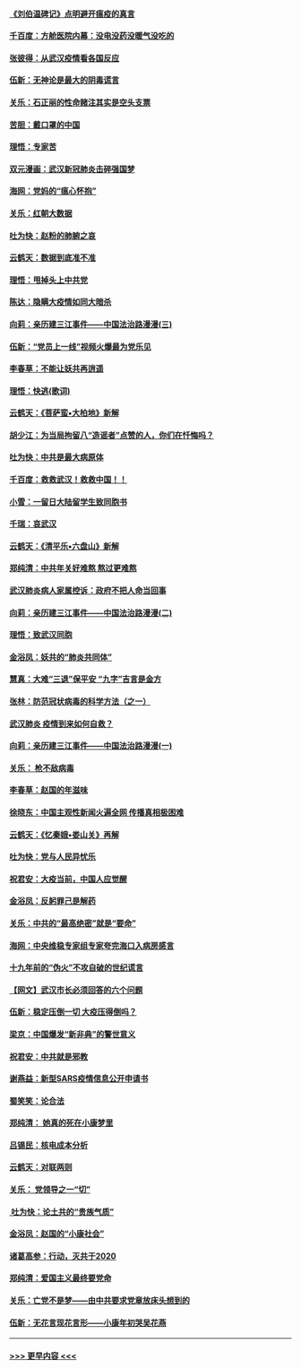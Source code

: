 #### [《刘伯温碑记》点明避开瘟疫的真言](../pages/nsc993/n11852128.md?t=02080302) 
#### [千百度：方舱医院内幕：没电没药没暖气没吃的](../pages/nsc993/n11850211.md?t=02080302) 
#### [张彼得：从武汉疫情看各国反应](../pages/nsc993/n11850102.md?t=02080302) 
#### [伍新：无神论是最大的阴毒谎言](../pages/nsc993/n11846129.md?t=02080302) 
#### [关乐：石正丽的性命赌注其实是空头支票](../pages/nsc993/n11846109.md?t=02080302) 
#### [苦胆：戴口罩的中国](../pages/nsc993/n11845576.md?t=02080302) 
#### [理悟：专家苦](../pages/nsc993/n11845564.md?t=02080302) 
#### [双元漫画：武汉新冠肺炎击碎强国梦](../pages/nsc993/n11843320.md?t=02080302) 
#### [海网：党妈的“瘟心怀抱”](../pages/nsc993/n11840740.md?t=02080302) 
#### [关乐：红朝大数据](../pages/nsc993/n11840675.md?t=02080302) 
#### [吐为快：赵粉的肺腑之哀](../pages/nsc993/n11840618.md?t=02080302) 
#### [云鹤天：数据到底准不准](../pages/nsc993/n11840325.md?t=02080302) 
#### [理悟：甩掉头上中共党](../pages/nsc993/n11838826.md?t=02080302) 
#### [陈达：隐瞒大疫情如同大暗杀](../pages/nsc993/n11838771.md?t=02080302) 
#### [向莉：亲历建三江事件——中国法治路漫漫(三)](../pages/nsc993/n11831825.md?t=02080302) 
#### [伍新：“党员上一线”视频火爆最为党乐见](../pages/nsc993/n11838200.md?t=02080302) 
#### [李春草：不能让妖共再逍遥](../pages/nsc993/n11838102.md?t=02080302) 
#### [理悟：快逃(歌词)](../pages/nsc993/n11838083.md?t=02080302) 
#### [云鹤天：《菩萨蛮▪大柏地》新解](../pages/nsc993/n11838059.md?t=02080302) 
#### [胡少江：为当局拘留八“造谣者”点赞的人，你们在忏悔吗？](../pages/nsc993/n11836801.md?t=02080302) 
#### [吐为快：中共是最大病原体](../pages/nsc993/n11836748.md?t=02080302) 
#### [千百度：救救武汉！救救中国！！](../pages/nsc993/n11836145.md?t=02080302) 
#### [小雪：一留日大陆留学生致同胞书](../pages/nsc993/n11834624.md?t=02080302) 
#### [千瑞：哀武汉](../pages/nsc993/n11833647.md?t=02080302) 
#### [云鹤天：《清平乐▪六盘山》新解](../pages/nsc993/n11833611.md?t=02080302) 
#### [郑纯清：中共年关好难熬 熬过更难熬](../pages/nsc993/n11833489.md?t=02080302) 
#### [武汉肺炎病人家属控诉：政府不把人命当回事](../pages/nsc993/n11833205.md?t=02080302) 
#### [向莉：亲历建三江事件——中国法治路漫漫(二)](../pages/nsc993/n11829102.md?t=02080302) 
#### [理悟：致武汉同胞](../pages/nsc993/n11831522.md?t=02080302) 
#### [金浴凤：妖共的“肺炎共同体”](../pages/nsc993/n11829448.md?t=02080302) 
#### [慧真：大难“三退”保平安 “九字”吉言是金方](../pages/nsc993/n11829501.md?t=02080302) 
#### [张林：防范冠状病毒的科学方法（之一）](../pages/nsc993/n11828618.md?t=02080302) 
#### [武汉肺炎 疫情到来如何自救？](../pages/nsc993/n11827632.md?t=02080302) 
#### [向莉：亲历建三江事件——中国法治路漫漫(一)](../pages/nsc993/n11827190.md?t=02080302) 
#### [关乐： 枪不敌病毒](../pages/nsc993/n11826746.md?t=02080302) 
#### [李春草：赵国的年滋味](../pages/nsc993/n11826321.md?t=02080302) 
#### [徐晓东：中国主观性新闻火遍全网 传播真相极困难](../pages/nsc993/n11826508.md?t=02080302) 
#### [云鹤天：《忆秦娥▪娄山关》再解](../pages/nsc993/n11824682.md?t=02080302) 
#### [吐为快：党与人民异忧乐](../pages/nsc993/n11824660.md?t=02080302) 
#### [祝君安：大疫当前，中国人应觉醒](../pages/nsc993/n11821946.md?t=02080302) 
#### [金浴凤：反躬罪己是解药](../pages/nsc993/n11820280.md?t=02080302) 
#### [关乐：中共的“最高绝密”就是“要命”](../pages/nsc993/n11816946.md?t=02080302) 
#### [海网：中央维稳专家组专家夸完海口入病房感言](../pages/nsc993/n11815138.md?t=02080302) 
#### [十九年前的“伪火”不攻自破的世纪谎言](../pages/nsc993/n11813238.md?t=02080302) 
#### [【网文】武汉市长必须回答的六个问题](../pages/nsc993/n11813848.md?t=02080302) 
#### [伍新：稳定压倒一切 大疫压得倒吗？](../pages/nsc993/n11812634.md?t=02080302) 
#### [梁京：中国爆发“新非典”的警世意义](../pages/nsc993/n11812554.md?t=02080302) 
#### [祝君安：中共就是邪教](../pages/nsc993/n11812431.md?t=02080302) 
#### [谢燕益：新型SARS疫情信息公开申请书](../pages/nsc993/n11808840.md?t=02080302) 
#### [蜀笑笑：论合法](../pages/nsc993/n11808064.md?t=02080302) 
#### [郑纯清： 她真的死在小康梦里](../pages/nsc993/n11806623.md?t=02080302) 
#### [吕锡民：核电成本分析](../pages/nsc993/n11806284.md?t=02080302) 
#### [云鹤天：对联两则](../pages/nsc993/n11805957.md?t=02080302) 
#### [关乐： 党领导之一“切”](../pages/nsc993/n11804505.md?t=02080302) 
#### [ 吐为快：论土共的“贵族气质”](../pages/nsc993/n11804490.md?t=02080302) 
#### [金浴凤：赵国的“小康社会”](../pages/nsc993/n11804452.md?t=02080302) 
#### [诸葛高参：行动，灭共于2020](../pages/nsc993/n11804120.md?t=02080302) 
#### [郑纯清：爱国主义最终要党命](../pages/nsc993/n11802197.md?t=02080302) 
#### [关乐：亡党不是梦——由中共要求党章放床头想到的](../pages/nsc993/n11802156.md?t=02080302) 
#### [伍新：无花言现花言形——小康年初哭吴花燕](../pages/nsc993/n11800044.md?t=02080302) 

----
#### [ >>> 更早内容 <<< ](../indexes/nsc993-earlier.md)
